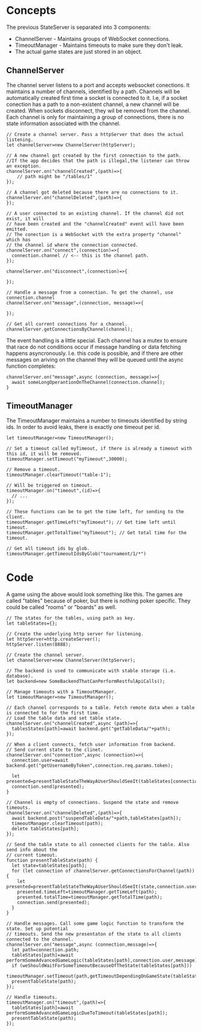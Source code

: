 # Concepts

The previous StateServer is separated into 3 components:

* ChannelServer - Maintains groups of WebSocket connections.
* TimeoutManager - Maintains timeouts to make sure they don't leak.
* The actual game states are just stored in an object.

## ChannelServer

The channel server listens to a port and accepts websocket conections. It maintains a number of channels, identified by a path. 
Channels will be automatically created first time a socket is connected to it. I.e, if a socket conection has a path to a non-existent channel,
a new channel will be created. When sockets disconnect, they wil be removed from the channel. Each channel is only for maintaining a group of connections,
there is no state information associated with the channel.

```
// Create a channel server. Pass a httpServer that does the actual listening.
let channelServer=new ChannelServer(httpServer);

// A new channel got created by the first connection to the path.
//If the app decides that the path is illegal,the listener can throw an exception.
channelServer.on("channelCreated",(path)=>{
	// path might be "/tables/1"
});

// A channel got deleted because there are no connections to it.
channelServer.on("channelDeleted",(path)=>{
});

// A user connected to an existing channel. If the channel did not exist, it will 
// have been created and the "channelCreated" event will have been emitted.
// The conection is a WebSocket with the extra property "channel" which has
// the channel id where the connection connected.
channelServer.on("connect",(connection)=>{
  connection.channel // <-- this is the channel path.
});

channelServer.on("disconnect",(connection)=>{

});

// Handle a message from a connection. To get the channel, use connection.channel
channelServer.on("message",(connection, message)=>{

});

// Get all current connections for a channel.
channelServer.getConnectionsByChannel(channel);
```

The event handling is a little special. Each channel has a mutex to ensure that race do not conditions occur if message
handling or data fetching happens asyncronously. I.e. this code is possible, and if there are other messages
on ariving on the channel they will be queued until the async function completes:

```
channelServer.on("message",async (connection, message)=>{
  await someLongOperantionOnTheChannel(connection.channel);
}
```

## TimeoutManager

The TimeoutManager maintains a number to timeouts identified by string ids. In order to avoid leaks, there is exactly one timeout per id.

```
let timeoutManager=new TimeoutManager();

// Set a timeout called myTimeout, if there is already a timeout with this id, it will be removed.
timeoutManager.setTimeout("myTimeout",30000);

// Remove a timeout.
timeoutManager.clearTimeout("table-1");

// Will be triggered on timeout.
timeoutManager.on("timeout",(id)=>{
  // ...
});

// These functions can be to get the time left, for sending to the client.
timeoutManager.getTimeLeft("myTimoeut"); // Get time left until timeout.
timeoutManager.getTotalTime("myTimeout"); // Get total time for the timeout.

// Get all timeout ids by glob.
timeoutManager.getTimeoutIdsByGlob("tournament/1/*")
```

# Code

A game using the above would look something like this. The games are called "tables" because of poker, but there is nothing poker specific. They
could be called "rooms" or "boards" as well.

```
// The states for the tables, using path as key.
let tableStates={};

// Create the underlying http server for listening.
let httpServer=http.createServer();
httpServer.listen(8888);

// Create the channel server.
let channelServer=new ChannelServer(httpServer);

// The backend is used to communicate with stable storage (i.e. database).
let backend=new SomeBackendThatCanPerformRestfulApiCalls();

// Manage timeouts with a TimeoutManager.
let timeoutManager=new TimeoutManager();

// Each channel corresponds to a table. Fetch remote data when a table is connected to for the first time.
// Load the table data and set table state.
channelServer.on("channelCreated",async (path)=>{
  tablesStates[path]=await backend.get("getTableData/"+path);
});

// When a client connects, fetch user information from backend.
// Send current state to the clinet.
channelServer.on("connection",async (connection)=>{
  connection.user=await backend.get("getUsernameByToken",connection.req.params.token);

  let presented=presentTableStateTheWayAUserShouldSeeIt(tableStates[connection.channel],connection.user);
  connection.send(presented);
}

// Channel is empty of connections. Suspend the state and remove timeouts.
channelServer.on("channelDeleted",(path)=>{
  await backend.post("suspendTableData/"+path,tableStates[path]);
  timeoutManager.clearTimeout(path);
  delete tableStates[path];
});

// Send the table state to all connected clients for the table. Also send info about the 
// current timeout.
function presentTableState(path) {
  let state=tableStates[path];
  for (let connection of channelServer.getConnectionsForChannel(path)) {
    let presented=presentTableStateTheWayAUserShouldSeeIt(state,connection.user);
    presented.timeLeft=timeoutManager.getTimeLeft(path);
    presented.totalTime=timeoutManager.getTotalTime(path);
    connection.send(presented);
  }
}

// Handle messages. Call some game logic function to transform the state. Set up potential
// timeouts. Send the new presentaton of the state to all clients connected to the channel.
channelServer.on("message",async (connection,message)=>{
  let path=connection.path;
  tableStates[path]=await performSomeAdvancedGameLogic(tableStates[path],connection.user,message);
  if (weShouldWaitForSomeTimeoutBecauseOfTheState(tableStates[path]))
    timeoutManager.setTimeout(path,getTimeoutDependingOnGameState(tableState[path]);
  presentTableState(path);
});

// Handle timeouts.
timeoutManager.on("timeout",(path)=>{
  tableStates[path]=await performSomeAdvancedGameLogicDueToTimeout(tableStates[path]);
  presentTableState(path);
});
```

